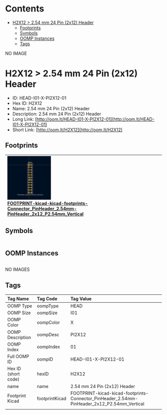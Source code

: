 



Contents
========

* [H2X12 > 2.54 mm 24 Pin (2x12) Header](#h2x12--254-mm-24-pin-2x12-header)
	* [Footprints](#footprints)
	* [Symbols](#symbols)
	* [OOMP Instances](#oomp-instances)
	* [Tags](#tags)
  
NO IMAGE  
# H2X12 > 2.54 mm 24 Pin (2x12) Header

- ID: HEAD-I01-X-PI2X12-01
- Hex ID: H2X12
- Name: 2.54 mm 24 Pin (2x12) Header
- Description: 2.54 mm 24 Pin (2x12) Header
- Long Link: [http://oom.lt/HEAD-I01-X-PI2X12-01](http://oom.lt/HEAD-I01-X-PI2X12-01)
- Short Link: [http://oom.lt/H2X12](http://oom.lt/H2X12)

## Footprints
  

|[![](https://raw.githubusercontent.com/oomlout/oomlout_OOMP_eda_V2/main/FOOTPRINT/kicad/kicad-footprints/Connector_PinHeader_2.54mm/PinHeader_2x12_P2.54mm_Vertical/image_140.png)<br>FOOTPRINT-kicad-kicad-footprints-Connector_PinHeader_2.54mm-PinHeader_2x12_P2.54mm_Vertical](https://github.com/oomlout/oomlout_OOMP_eda_V2/tree/main/FOOTPRINT/kicad/kicad-footprints/Connector_PinHeader_2.54mm/PinHeader_2x12_P2.54mm_Vertical/)|||
| :--- | :--- | :--- |

## Symbols
  

||||
| :--- | :--- | :--- |

## OOMP Instances
  

||||
| :--- | :--- | :--- |
  
NO IMAGES  
## Tags
  

|Tag Name|Tag Code|Tag Value|
| :--- | :--- | :--- |
|OOMP Type|oompType|HEAD|
|OOMP Size|oompSize|I01|
|OOMP Color|oompColor|X|
|OOMP Description|oompDesc|PI2X12|
|OOMP Index|oompIndex|01|
|Full OOMP ID|oompID|HEAD-I01-X-PI2X12-01|
|Hex ID (short code)|hexID|H2X12|
|name|name|2.54 mm 24 Pin (2x12) Header|
|Footprint Kicad|footprintKicad|FOOTPRINT-kicad-kicad-footprints-Connector_PinHeader_2.54mm-PinHeader_2x12_P2.54mm_Vertical|
||||
